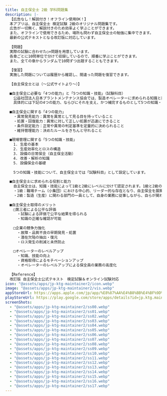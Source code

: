 ```yaml
---
title: 自主保全士 2級 学科問題集
description: |-
  【広告なし！解説付き！オフライン使用OK！】
  本アプリは、自主保全士 検定試験 2級のオリジナル問題集です。
  広告が一切無く、解説付きのため効率よく学ぶことができます。
  また、オフラインで使用できるため、場所も問わず自主保全士の勉強に集中できます。
  最新の公式テキストとなる改訂版に対応しています。
  
  【問題】
  実際の試験に合わせた○×問題を用意しています。
  各章ごとに10問単位で分けて収録しているので、順番に学ぶことができます。
  また、全ての章からランダムで10問ずつ出題することもできます。
  
  【復習】
  実施した問題については履歴から確認し、間違った問題を復習できます。
  
  【自主保全士とは（〜公式サイトより〜）】
  
  ■自主保全に必要な「4つの能力」と「5つの知識・技能」（試験科目）
  　公益社団法人日本プラントメンテナンス協会では、製造オペレーターに求められる知識と技能について、製造部門が受け持つ保全の一部の機能や管理技術を客観的に評価するための尺度を定め、「検定試験」および「通信教育」を通じて、「自主保全士」を認定しています。
  　具体的には下記の4つの能力、ならびにそれを支え、かつ補完するものとして5つの知識・技能を兼ね備えた者を“設備に強いオペレーター”であると認め、「自主保全士」として認定しています。
  
  ■自主保全に関する「4つの能力」
  　・異常発見能力：異常を異常として見る目を持っていること
  　・処置・回復能力：異常に対して正しい処置が迅速にできること
  　・条件設定能力：正常や異常の判定基準を定量的に決められること
  　・維持管理能力：決めたルールをきちんと守れること
  
  ■現場管理に関する「5つの知識・技能」
  　1. 生産の基本
  　2. 生産効率化とロスの構造
  　3. 設備の日常保全（自主保全活動）
  　4. 改善・解析の知識
  　5. 設備保全の基礎
  
  　5つの知識・技能について、自主保全士では「試験科目」として設定しています。
  
  ■自主保全士に求められる役割と能力
  　自主保全士は、知識・技能によって1級と2級にレベルに分けて認定されます。1級と2級の想定される役割と求められる能力は、下記のとおりです。
  　・1級：職場チーム（小集団）における中心的、リーダー的な存在となり、自主保全を展開する上での計画・立案と実践指導ができる
  　・2級：製造（生産）に関わる部門の一員として、自身の業務に従事しながら、自らが関わる設備や工程・作業について自主保全を実践できる
  
  ■自主保全士取得のメリット
  　□第三者による公平な評価
  　　・試験による評価で公平な結果を得られる
  　　・知識の正確な確認が可能
  
  　□企業の競争力強化
  　　・故障・品質不良の早期発見・処置
  　　・潜在欠陥の抽出・復元
  　　・ロス発生の削減と未然防止
  
  　□オペレーターのレベルアップ
  　　・知識、技能の向上
  　　・資格取得によるモチベーションアップ
  　　・オペレーターのレベルアップによる保全員の業務の高度化
  
  【Reference】
  改訂版 自主保全士公式テキスト　検定試験＆オンライン試験対応
icon: "@assets/apps/jp-ktg-maintainer2/icon.webp"
image: "@assets/apps/jp-ktg-maintainer2/vis.webp"
appStoreUrl: https://apps.apple.com/jp/app/%E8%87%AA%E4%B8%BB%E4%BF%9D%E5%85%A8%E5%A3%AB-2%E7%B4%9A-%E5%AD%A6%E7%A7%91%E5%95%8F%E9%A1%8C%E9%9B%86/id6467083000
playStoreUrl: https://play.google.com/store/apps/details?id=jp.ktg.maintainer2
screenShots:
  - "@assets/apps/jp-ktg-maintainer2/ss00.webp"
  - "@assets/apps/jp-ktg-maintainer2/ss01.webp"
  - "@assets/apps/jp-ktg-maintainer2/ss02.webp"
  - "@assets/apps/jp-ktg-maintainer2/ss03.webp"
  - "@assets/apps/jp-ktg-maintainer2/ss04.webp"
  - "@assets/apps/jp-ktg-maintainer2/ss05.webp"
  - "@assets/apps/jp-ktg-maintainer2/ss06.webp"
  - "@assets/apps/jp-ktg-maintainer2/ss07.webp"
  - "@assets/apps/jp-ktg-maintainer2/ss08.webp"
  - "@assets/apps/jp-ktg-maintainer2/ss09.webp"
  - "@assets/apps/jp-ktg-maintainer2/ss10.webp"
  - "@assets/apps/jp-ktg-maintainer2/ss11.webp"
  - "@assets/apps/jp-ktg-maintainer2/ss12.webp"
  - "@assets/apps/jp-ktg-maintainer2/ss13.webp"
  - "@assets/apps/jp-ktg-maintainer2/ss14.webp"
  - "@assets/apps/jp-ktg-maintainer2/ss15.webp"
  - "@assets/apps/jp-ktg-maintainer2/ss16.webp"
  - "@assets/apps/jp-ktg-maintainer2/ss17.webp"
---
```


